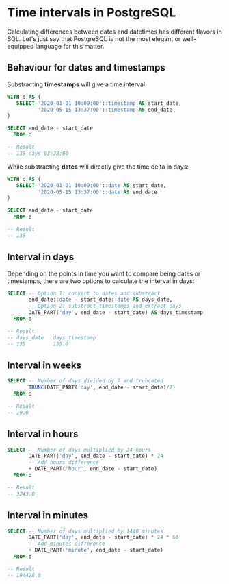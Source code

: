 # Time intervals in PostgreSQL

Calculating differences between dates and datetimes has different flavors in SQL.
Let's just say that PostgreSQL is not the most elegant or well-equipped language for this matter.

## Behaviour for dates and timestamps

Substracting **timestamps** will give a time interval:

```sql
WITH d AS (
   SELECT '2020-01-01 10:09:00'::timestamp AS start_date,
          '2020-05-15 13:37:00'::timestamp AS end_date
)

SELECT end_date - start_date
  FROM d

-- Result
-- 135 days 03:28:00
```

While substracting **dates** will directly give the time delta in days:

```sql
WITH d AS (
   SELECT '2020-01-01 10:09:00'::date AS start_date,
          '2020-05-15 13:37:00'::date AS end_date
)

SELECT end_date - start_date
  FROM d

-- Result
-- 135
```

## Interval in days

Depending on the points in time you want to compare being dates or timestamps, there are two options to calculate the interval in days:

```sql
SELECT -- Option 1: convert to dates and substract
       end_date::date - start_date::date AS days_date,
       -- Option 2: substract timestamps and extract days
       DATE_PART('day', end_date - start_date) AS days_timestamp
  FROM d

-- Result
-- days_date   days_timestamp
-- 135         135.0
```

## Interval in weeks

```sql
SELECT -- Number of days divided by 7 and truncated
       TRUNC(DATE_PART('day', end_date - start_date)/7)
  FROM d

-- Result
-- 19.0
```

## Interval in hours

```sql
SELECT -- Number of days multiplied by 24 hours
       DATE_PART('day', end_date - start_date) * 24
       -- Add hours difference
       + DATE_PART('hour', end_date - start_date)
  FROM d

-- Result
-- 3243.0
```

## Interval in minutes

```sql
SELECT -- Number of days multiplied by 1440 minutes
       DATE_PART('day', end_date - start_date) * 24 * 60
       -- Add minutes difference
       + DATE_PART('minute', end_date - start_date)
  FROM d

-- Result
-- 194428.0
```
